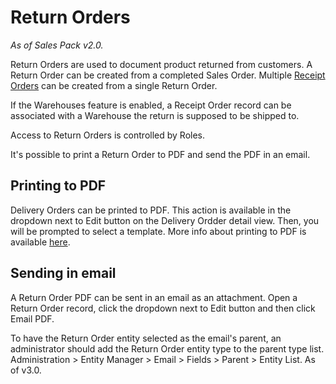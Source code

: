 # Return Orders

*As of Sales Pack v2.0.*

Return Orders are used to document product returned from customers. A Return Order can be created from a completed Sales Order. Multiple [Receipt Orders](receipt-orders.md) can be created from a single Return Order.

If the Warehouses feature is enabled, a Receipt Order record can be associated with a Warehouse the return is supposed to be shipped to.

Access to Return Orders is controlled by Roles.

It's possible to print a Return Order to PDF and send the PDF in an email.

## Printing to PDF

Delivery Orders can be printed to PDF. This action is available in the dropdown next to Edit button on the Delivery Ordder detail view. Then, you will be prompted to select a template. More info about printing to PDF is available [here](printing-to-pdf.md).

## Sending in email

A Return Order PDF can be sent in an email as an attachment. Open a Return Order record, click the dropdown next to Edit button and then click Email PDF.

To have the Return Order entity selected as the email's parent, an administrator should add the Return Order entity type to the parent type list. Administration > Entity Manager > Email > Fields > Parent > Entity List. As of v3.0.
